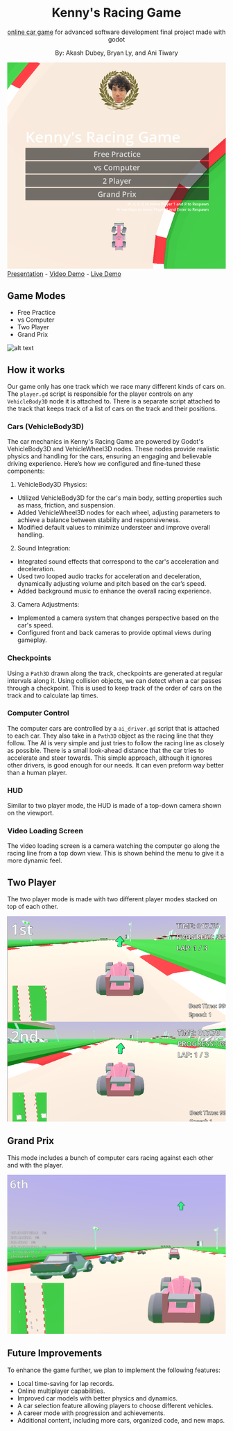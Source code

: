 <h1 align="center">Kenny's Racing Game</h1>
<p align="center"><a href="https://akeboss-tech.github.io/ASD-final-project/">online car game</a> for advanced software development final project made with godot</p>
<p align="center">By: Akash Dubey, Bryan Ly, and Ani Tiwary</p>


![alt text](media/title.png)
[Presentation](https://docs.google.com/presentation/d/1U9Ksf2WP5arYDL5eJhNH35Hg61g0uxxh1_g_wtGVEoU/edit?usp=sharing) - [Video Demo](https://www.youtube.com/watch?v=M-2rncM2iWg) - [Live Demo](https://akeboss-tech.github.io/ASD-final-project/)

## Game Modes
- Free Practice
- vs Computer
- Two Player
- Grand Prix

![alt text](media/kenny.gif)

## How it works
Our game only has one track which we race many different kinds of cars on. The `player.gd` script is responsible for the player controls on any `VehicleBody3D` node it is attached to. There is a separate script attached to the track that keeps track of a list of cars on the track and their positions. 

### Cars (VehicleBody3D)
The car mechanics in Kenny's Racing Game are powered by Godot's VehicleBody3D and VehicleWheel3D nodes. These nodes provide realistic physics and handling for the cars, ensuring an engaging and believable driving experience. Here’s how we configured and fine-tuned these components:

1. VehicleBody3D Physics:
- Utilized VehicleBody3D for the car's main body, setting properties such as mass, friction, and suspension.
- Added VehicleWheel3D nodes for each wheel, adjusting parameters to achieve a balance between stability and responsiveness.
- Modified default values to minimize understeer and improve overall handling.
2. Sound Integration:
- Integrated sound effects that correspond to the car's acceleration and deceleration.
- Used two looped audio tracks for acceleration and deceleration, dynamically adjusting volume and pitch based on the car’s speed.
- Added background music to enhance the overall racing experience.
3. Camera Adjustments:
- Implemented a camera system that changes perspective based on the car's speed.
- Configured front and back cameras to provide optimal views during gameplay.

### Checkpoints
Using a `Path3D` drawn along the track, checkpoints are generated at regular intervals along it. Using collision objects, we can detect when a car passes through a checkpoint. This is used to keep track of the order of cars on the track and to calculate lap times.

### Computer Control
The computer cars are controlled by a `ai_driver.gd` script that is attached to each car. They also take in a `Path3D` object as the racing line that they follow. The AI is very simple and just tries to follow the racing line as closely as possible. There is a small look-ahead distance that the car tries to accelerate and steer towards. This simple approach, although it ignores other drivers, is good enough for our needs. It can even preform way better than a human player.

### HUD
Similar to two player mode, the HUD is made of a top-down camera shown on the viewport.

### Video Loading Screen
The video loading screen is a camera watching the computer go along the racing line from a top down view. This is shown behind the menu to give it a more dynamic feel.

## Two Player
The two player mode is made with two different player modes stacked on top of each other.

![alt text](media/two.png)

## Grand Prix
This mode includes a bunch of computer cars racing against each other and with the player.

![alt text](media/grand.png)

## Future Improvements
To enhance the game further, we plan to implement the following features:

- Local time-saving for lap records.
- Online multiplayer capabilities.
- Improved car models with better physics and dynamics.
- A car selection feature allowing players to choose different vehicles.
- A career mode with progression and achievements.
- Additional content, including more cars, organized code, and new maps.